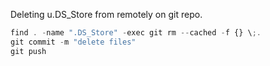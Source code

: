 

Deleting u.DS_Store from remotely on git repo.
```javascript
find . -name ".DS_Store" -exec git rm --cached -f {} \;.
git commit -m "delete files"
git push
```
